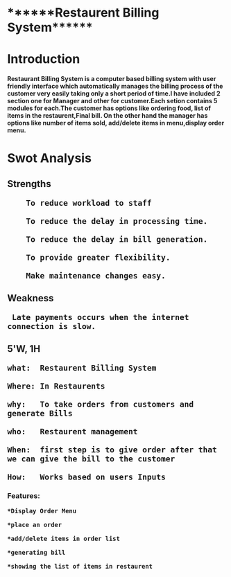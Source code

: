 <h1>                ******Restaurent Billing System******
  <h1>Introduction
  <h4>Restaurant Billing System is a computer based billing system with user friendly interface which automatically manages the billing process of the customer very easily taking only a short period of time.I have included 2 section one for Manager and other for customer.Each setion contains 5 modules for each.The customer has options like ordering food, list of items in the restaurent,Final bill. On the other hand the manager has options like number of items sold, add/delete items in menu,display order menu.
<h1>Swot Analysis
  
  <h2>Strengths
        
        To reduce workload to staff
          
        To reduce the delay in processing time.

        To reduce the delay in bill generation.

        To provide greater flexibility.  
    
        Make maintenance changes easy.

  <h2>Weakness
    
     Late payments occurs when the internet connection is slow.
    
  <h2> 5'W, 1H
    
    what:  Restaurent Billing System
    
    Where: In Restaurents
    
    why:   To take orders from customers and generate Bills
    
    who:   Restaurent management
    
    When:  first step is to give order after that we can give the bill to the customer
    
    How:   Works based on users Inputs
  
  <h3> Features:
    
    *Display Order Menu
    
    *place an order
    
    *add/delete items in order list
    
    *generating bill
    
    *showing the list of items in restaurent
   

